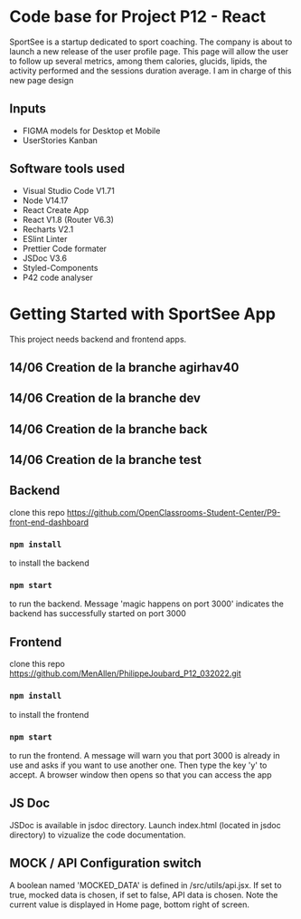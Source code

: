 # Code base for Project P12 - React
SportSee is a startup dedicated to sport coaching. The company is about to launch a new release of the user profile page. This page will allow the user to follow up several metrics, among them calories, glucids, lipids, the activity performed and the sessions duration average.
I am in charge of this new page design 

## Inputs
 - FIGMA models for Desktop et Mobile
 - UserStories Kanban

## Software tools used
 - Visual Studio Code V1.71
 - Node V14.17
 - React Create App
 - React V1.8 (Router V6.3)
 - Recharts V2.1
 - ESlint Linter
 - Prettier Code formater
 - JSDoc V3.6
 - Styled-Components
 - P42 code analyser


# Getting Started with SportSee App

This project needs backend and frontend apps.

## 14/06 Creation de la branche agirhav40
## 14/06 Creation de la branche dev
## 14/06 Creation de la branche back
## 14/06 Creation de la branche test

## Backend
clone this repo https://github.com/OpenClassrooms-Student-Center/P9-front-end-dashboard
### `npm install` 
to install the backend
### `npm start`
to run the backend. Message 'magic happens on port 3000' indicates the backend has successfully started on port 3000

## Frontend
clone this repo https://github.com/MenAllen/PhilippeJoubard_P12_032022.git
### `npm install`
to install the frontend
### `npm start`
to run the frontend. A message will warn you that port 3000 is already in use and asks if you want to use another one. Then type the key 'y' to accept. A browser window then opens so that you can access the app

## JS Doc
JSDoc is available in jsdoc directory. Launch index.html (located in jsdoc directory) to vizualize the code documentation.

## MOCK / API Configuration switch
A boolean named 'MOCKED_DATA' is defined in /src/utils/api.jsx. If set to true, mocked data is chosen, if set to false, API data is chosen. Note the current value is displayed in Home page, bottom right of screen.